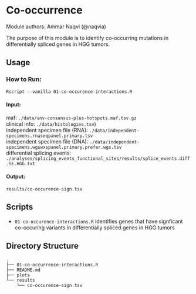 # Co-occurrence

Module authors: Ammar Naqvi (@naqvia)

The purpose of this module is to identify co-occurring mutations in differentially spliced genes in HGG tumors.

## Usage
### How to Run:
```
Rscript --vanilla 01-co-occurence-interactions.R
```

#### Input:
maf: ```./data/snv-consensus-plus-hotspots.maf.tsv.gz``` <br>
clinical info: ```./data/histologies.tsv```)  <br>
independent specimen file (RNA): ```./data/independent-specimens.rnaseqpanel.primary.tsv```  <br>
independent specimen file (DNA): ```./data/independent-specimens.wgswxspanel.primary.prefer.wgs.tsv```  <br>
differential splicing events: ```./analyses/splicing_events_functional_sites/results/splice_events.diff.SE.HGG.txt```  <br>

#### Output:
```results/co-occurence-sign.tsv``` <br>

## Scripts
* `01-co-occurence-interactions.R` identifies genes that have signficant co-occuring variants in differentially spliced genes in HGG tumors

## Directory Structure
```
.
├── 01-co-occurrence-interactions.R
├── README.md
├── plots
└── results
    └── co-occurence-sign.tsv
```
